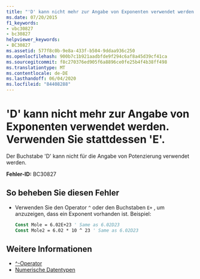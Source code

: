 ```yaml
---
title: "'D' kann nicht mehr zur Angabe von Exponenten verwendet werden. Verwenden Sie stattdessen 'E'."
ms.date: 07/20/2015
f1_keywords:
- vbc30827
- bc30827
helpviewer_keywords:
- BC30827
ms.assetid: 577f8c0b-9e8a-433f-b504-9ddaa936c250
ms.openlocfilehash: 900b7c1b921aadbfde9f294c6af8a45d39cf41ca
ms.sourcegitcommit: f8c270376ed905f6a8896ce0fe25b4f4b38ff498
ms.translationtype: MT
ms.contentlocale: de-DE
ms.lasthandoff: 06/04/2020
ms.locfileid: "84408288"
---
```

# <a name="d-can-no-longer-be-used-to-indicate-an-exponent-use-e-instead"></a>'D' kann nicht mehr zur Angabe von Exponenten verwendet werden. Verwenden Sie stattdessen 'E'.
Der Buchstabe 'D' kann nicht für die Angabe von Potenzierung verwendet werden.  
  
 **Fehler-ID:** BC30827  
  
## <a name="to-correct-this-error"></a>So beheben Sie diesen Fehler  
  
- Verwenden Sie den Operator `^` oder den Buchstaben `E+` , um anzuzeigen, dass ein Exponent vorhanden ist. Beispiel:  
  
    ```vb  
    Const Mole = 6.02E+23 ' Same as 6.02D23  
    Const Mole2 = 6.02 * 10 ^ 23 ' Same as 6.02D23  
    ```  
  
## <a name="see-also"></a>Weitere Informationen

- [^-Operator](../language-reference/operators/exponentiation-operator.md)
- [Numerische Datentypen](../programming-guide/language-features/data-types/numeric-data-types.md)

